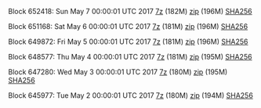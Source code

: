 Block 652418: Sun May  7 00:00:01 UTC 2017 [7z](https://transfer.sh/JYEVt/bootstrap.dat.20170507.7z) (182M) [zip](https://transfer.sh/2bsio/bootstrap.dat.20170507.zip) (196M) [SHA256](https://transfer.sh/ndEBj/sha256.txt)

Block 651168: Sat May  6 00:00:01 UTC 2017 [7z](https://transfer.sh/9REEW/bootstrap.dat.20170506.7z) (181M) [zip](https://transfer.sh/xmTtX/bootstrap.dat.20170506.zip) (196M) [SHA256](https://transfer.sh/efzdl/sha256.txt)

Block 649872: Fri May  5 00:00:01 UTC 2017 [7z](https://transfer.sh/Rrzcb/bootstrap.dat.20170505.7z) (181M) [zip](https://transfer.sh/GiblV/bootstrap.dat.20170505.zip) (196M) [SHA256](https://transfer.sh/3xJoY/sha256.txt)

Block 648577: Thu May  4 00:00:01 UTC 2017 [7z](https://transfer.sh/2pfK3/bootstrap.dat.20170504.7z) (181M) [zip](https://transfer.sh/eTUUJ/bootstrap.dat.20170504.zip) (195M) [SHA256](https://transfer.sh/10xX17/sha256.txt)

Block 647280: Wed May  3 00:00:01 UTC 2017 [7z](https://transfer.sh/Gbql7/bootstrap.dat.20170503.7z) (180M) [zip](https://transfer.sh/lXBGX/bootstrap.dat.20170503.zip) (195M) [SHA256](https://transfer.sh/wZAnT/sha256.txt)

Block 645977: Tue May  2 00:00:01 UTC 2017 [7z](https://transfer.sh/786qY/bootstrap.dat.20170502.7z) (180M) [zip](https://transfer.sh/ONvur/bootstrap.dat.20170502.zip) (194M) [SHA256](https://transfer.sh/djPVx/sha256.txt)
